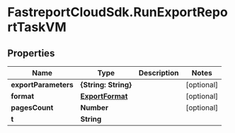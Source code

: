 # FastreportCloudSdk.RunExportReportTaskVM

## Properties

Name | Type | Description | Notes
------------ | ------------- | ------------- | -------------
**exportParameters** | **{String: String}** |  | [optional] 
**format** | [**ExportFormat**](ExportFormat.md) |  | [optional] 
**pagesCount** | **Number** |  | [optional] 
**t** | **String** |  | 


